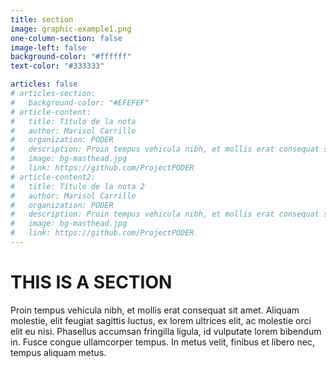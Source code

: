 ```yaml
---
title: section
image: graphic-example1.png
one-column-section: false
image-left: false
background-color: "#ffffff"
text-color: "#333333"

articles: false
# articles-section:
#   background-color: "#EFEFEF"
# article-content:
#   title: Título de la nota
#   author: Marisol Carrillo
#   organization: PODER
#   description: Proin tempus vehicula nibh, et mollis erat consequat sit amet. Aliquam molestie, elit feugiat sagittis luctus, ex lorem ultrices elit, ac molestie orci elit eu nisi. Phasellus accumsan fringilla ligula, id vulputate lorem bibendum in. Fusce congue ullamcorper tempus. In metus velit, finibus et libero nec, tempus aliquam metus.
#   image: bg-masthead.jpg
#   link: https://github.com/ProjectPODER
# article-content2:
#   title: Título de la nota 2
#   author: Marisol Carrillo
#   organization: PODER
#   description: Proin tempus vehicula nibh, et mollis erat consequat sit amet. Aliquam molestie, elit feugiat sagittis luctus, ex lorem ultrices elit, ac molestie orci elit eu nisi. Phasellus accumsan fringilla ligula, id vulputate lorem bibendum in. Fusce congue ullamcorper tempus. In metus velit, finibus et libero nec, tempus aliquam metus.
#   image: bg-masthead.jpg
#   link: https://github.com/ProjectPODER
---
```


# THIS IS A SECTION

Proin tempus vehicula nibh, et mollis erat consequat sit amet. Aliquam molestie, elit feugiat sagittis luctus, ex lorem ultrices elit, ac molestie orci elit eu nisi. Phasellus accumsan fringilla ligula, id vulputate lorem bibendum in. Fusce congue ullamcorper tempus. In metus velit, finibus et libero nec, tempus aliquam metus.